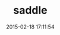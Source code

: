 ---
layout: post
title:  "saddle"
repo:   "mLewisLogic/saddle"
date:   2015-02-18 17:11:54
gemurl: https://github.com/mLewisLogic/saddle
---